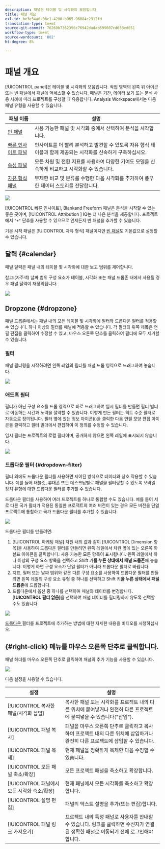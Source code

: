 ```yaml
---
description: 패널은 테이블 및 시각화의 모음입니다
title: 패널 개요
exl-id: be3e34a0-06c1-4200-b965-96084c2912fd
translation-type: tm+mt
source-git-commit: 76260b7362396c76942dadab599607cd038ed651
workflow-type: tm+mt
source-wordcount: '802'
ht-degree: 8%

---
```


# 패널 개요

[!UICONTROL panel]은 테이블 및 시각화의 모음입니다. 작업 영역의 왼쪽 위 아이콘 또는 [빈 패널](/help/analysis-workspace/c-panels/blank-panel.md)에서 패널에 액세스할 수 있습니다. 패널은 기간, 데이터 보기 또는 분석 사용 사례에 따라 프로젝트를 구성할 때 유용합니다. Analysis Workspace에서는 다음 패널 유형을 사용할 수 있습니다.

| 패널 이름 | 설명 |
| --- | --- |
| [빈 패널](/help/analysis-workspace/c-panels/blank-panel.md) | 사용 가능한 패널 및 시각화 중에서 선택하여 분석을 시작합니다. |
| [빠른 인사이트 패널](quickinsight.md) | 인사이트를 더 빨리 분석하고 발견할 수 있도록 자유 형식 테이블과 함께 제공되는 시각화를 신속하게 구축하십시오. |
| [속성 패널](attribution.md) | 모든 차원 및 전환 지표를 사용하여 다양한 기여도 모델을 신속하게 비교하고 시각화할 수 있습니다. |
| [자유 형식 패널](freeform-panel.md) | 무제한 비교 및 분류를 수행한 다음 시각화를 추가하여 풍부한 데이터 스토리를 전달합니다. |

![](assets/panel-overview.png)

[!UICONTROL 빠른 인사이트],   Blankand   Freeform 패널은 분석을 시작할 수 있는 좋은 곳이며,  [!UICONTROL Attribution ] IQ는 더 나은 분석을 제공합니다. 프로젝트에서 `"+"` 단추를 사용할 수 있으므로 언제든지 빈 패널을 추가할 수 있습니다.

기본 시작 패널은 [!UICONTROL 자유 형식] 패널이지만 [빈 패널](/help/analysis-workspace/c-panels/blank-panel.md)도 기본값으로 설정할 수 있습니다.

## 달력 {#calendar}

패널 달력은 패널 내의 테이블 및 시각화에 대한 보고 범위를 제어합니다.

참고:(자주색) 날짜 범위 구성 요소가 테이블, 시각화 또는 패널 드롭존 내에서 사용될 경우 패널 달력이 재정의됩니다.

![](assets/panel-calendar.png)

## Dropzone {#dropzone}

패널 드롭존에서는 패널 내의 모든 테이블 및 시각화에 필터와 드롭다운 필터를 적용할 수 있습니다. 하나 이상의 필터를 패널에 적용할 수 있습니다. 각 필터의 위쪽 제목은 연필 편집을 클릭하여 수정할 수 있고, 마우스 오른쪽 단추를 클릭하여 필터에 모두 제거할 수 있습니다.

### 필터

패널 필터링을 시작하려면 왼쪽 레일의 필터를 패널 드롭 영역으로 드래그하여 놓습니다.

![](assets/segment-filter.png)

### 애드혹 필터

필터가 아닌 구성 요소를 드롭 영역으로 바로 드래그하여 임시 필터를 만들면 필터 빌더로 이동하는 시간과 노력을 절약할 수 있습니다. 이렇게 만든 필터는 히트 수준 필터로 자동으로 정의됩니다. 필터 옆에 있는 정보 아이콘(i)을 클릭한 다음 연필 모양 편집 아이콘을 클릭하고 필터 빌더에서 편집하여 이 정의를 수정할 수 있습니다.

임시 필터는 프로젝트의 로컬 필터이며, 공개하지 않으면 왼쪽 레일에 표시되지 않습니다.

![](assets/adhoc-segment-filter.png)

### 드롭다운 필터 {#dropdown-filter}

필터 외에도 드롭다운 필터를 사용하면 제어된 방식으로 데이터와 상호 작용할 수 있습니다. 예를 들어 태블릿, 휴대폰 또는 데스크탑별로 패널을 필터링할 수 있도록 모바일 장치 유형에 대한 드롭다운 필터를 추가할 수 있습니다.

드롭다운 필터를 사용하여 여러 프로젝트를 하나로 통합할 수도 있습니다. 예를 들어 서로 다른 국가 필터가 적용된 동일한 프로젝트의 여러 버전이 있는 경우 모든 버전을 단일 프로젝트에 통합하고 국가 드롭다운 필터를 추가할 수 있습니다.

![](assets/dropdown-filter-intro.png)

드롭다운 필터를 만들려면:

1. [!UICONTROL 마케팅 채널] 차원 내의 값과 같이 [!UICONTROL Dimension 항목]을 사용하여 드롭다운 필터를 만들려면 왼쪽 레일에서 차원 옆에 있는 오른쪽 화살표 아이콘을 클릭합니다. 사용 가능한 모든 항목이 표시됩니다. 왼쪽 레일에서 하나 이상의 구성 요소 항목을 선택하고 Shift 키&#x200B;**를 누른 상태에서 패널 드롭존**&#x200B;에 놓습니다. 이렇게 하면 구성 요소가 단일 필터가 아니라 드롭다운 필터로 바뀝니다.
1. 지표, 필터 또는 날짜 범위와 같은 다른 구성 요소를 사용하여 드롭다운 필터를 만들려면 왼쪽 레일의 구성 요소 유형 중 하나를 선택하고 Shift 키&#x200B;**을 누른 상태에서 패널 드롭존**&#x200B;에 드롭합니다.
1. 드롭다운에서 옵션 중 하나를 선택하여 패널의 데이터를 변경합니다. **[!UICONTROL 필터 없음]**&#x200B;을 선택하여 패널 데이터를 필터링하지 않도록 선택할 수도 있습니다.

![](assets/create-dropdown.png)

[드롭다운 ](https://docs.adobe.com/content/help/en/analytics-learn/tutorials/analysis-workspace/using-panels/using-panels-to-organize-your-analysis-workspace-projects.html) 필터를 프로젝트에 추가하는 방법에 대한 자세한 내용을 비디오를 시청하십시오.

## {#right-click} 메뉴를 마우스 오른쪽 단추로 클릭합니다.

패널 헤더를 마우스 오른쪽 단추로 클릭하여 패널의 추가 기능을 사용할 수 있습니다.

![](assets/right-click-menu.png)

다음 설정을 사용할 수 있습니다.

| 설정 | 설명 |
| --- | --- |
| [!UICONTROL 복사한 패널/시각화 삽입] | 복사한 패널 또는 시각화를 프로젝트 내의 다른 위치에 붙여넣거나 완전히 다른 프로젝트에 붙여넣을 수 있습니다(&quot;삽입&quot;). |
| [!UICONTROL 패널 복사] | 패널을 마우스 오른쪽 단추로 클릭하고 복사하여 프로젝트 내의 다른 위치에 삽입하거나 완전히 다른 프로젝트에 삽입할 수 있습니다. |
| [!UICONTROL 패널 복제] | 현재 패널을 정확하게 복제한 다음 수정할 수 있습니다. |
| [!UICONTROL 모든 패널 축소/확장] | 모든 프로젝트 패널을 축소하고 확장합니다. |
| [!UICONTROL 패널에서 모든 시각화 축소/확장] | 현재 패널에서 모든 시각화를 축소하고 확장합니다. |
| [!UICONTROL 설명 편집] | 패널의 텍스트 설명을 추가(또는 편집)합니다. |
| [!UICONTROL 패널 링크 가져오기] | 프로젝트 내의 특정 패널로 사용자를 안내할 수 있습니다. 링크를 클릭하면 수신자가 연결된 정확한 패널로 이동되기 전에 로그인해야 합니다. |
